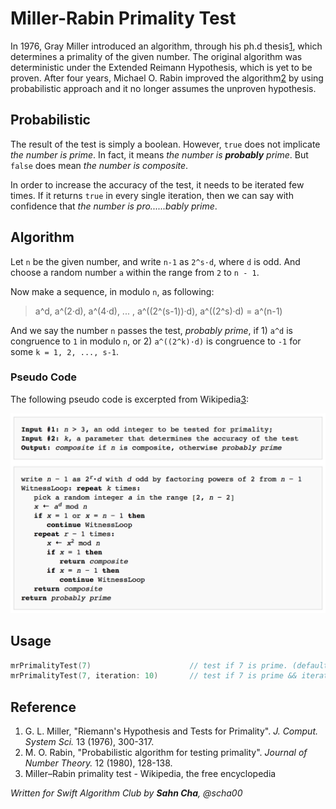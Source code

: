 # Miller-Rabin Primality Test

In 1976, Gray Miller introduced an algorithm, through his ph.d thesis[1], which determines a primality of the given number. The original algorithm was deterministic under the Extended Reimann Hypothesis, which is yet to be proven. After four years, Michael O. Rabin improved the algorithm[2] by using probabilistic approach and it no longer assumes the unproven hypothesis.

## Probabilistic

The result of the test is simply a boolean. However, `true` does not implicate _the number is prime_. In fact, it means _the number is **probably** prime_. But `false` does mean _the number is composite_.

In order to increase the accuracy of the test, it needs to be iterated few times. If it returns `true` in every single iteration, then we can say with confidence that _the number is pro......bably prime_.

## Algorithm

Let `n` be the given number, and write `n-1` as `2^s·d`, where `d` is odd. And choose a random number `a` within the range from `2` to `n - 1`.

Now make a sequence, in modulo `n`, as following:

> a^d, a^(2·d), a^(4·d), ... , a^((2^(s-1))·d), a^((2^s)·d) = a^(n-1)

And we say the number `n` passes the test, _probably prime_, if 1) `a^d` is congruence to `1` in modulo `n`, or 2) `a^((2^k)·d)` is congruence to `-1` for some `k = 1, 2, ..., s-1`.

### Pseudo Code

The following pseudo code is excerpted from Wikipedia[3]:

![Image of Pseudocode](./Images/img_pseudo.png)

## Usage

```swift
mrPrimalityTest(7)                      // test if 7 is prime. (default iteration = 1)
mrPrimalityTest(7, iteration: 10)       // test if 7 is prime && iterate 10 times.
```

## Reference
1. G. L. Miller, "Riemann's Hypothesis and Tests for Primality". _J. Comput. System Sci._ 13 (1976), 300-317.
2. M. O. Rabin, "Probabilistic algorithm for testing primality". _Journal of Number Theory._ 12 (1980), 128-138.
3. Miller–Rabin primality test - Wikipedia, the free encyclopedia

_Written for Swift Algorithm Club by **Sahn Cha**, @scha00_

[1]: https://cs.uwaterloo.ca/research/tr/1975/CS-75-27.pdf
[2]: http://www.sciencedirect.com/science/article/pii/0022314X80900840
[3]: https://en.wikipedia.org/wiki/Miller–Rabin_primality_test
